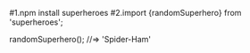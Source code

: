 
#1.npm install superheroes
#2.import {randomSuperhero} from 'superheroes';

randomSuperhero();
//=> 'Spider-Ham'
